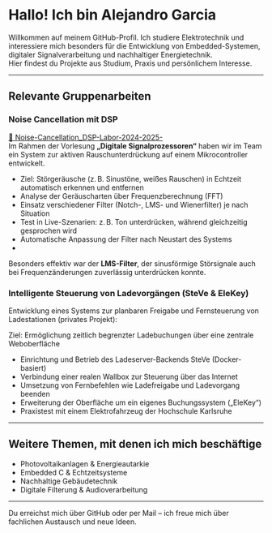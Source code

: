 # Hallo! Ich bin Alejandro Garcia

Willkommen auf meinem GitHub-Profil. Ich studiere Elektrotechnik und interessiere mich besonders für die Entwicklung von Embedded-Systemen, digitaler Signalverarbeitung und nachhaltiger Energietechnik.  
Hier findest du Projekte aus Studium, Praxis und persönlichem Interesse.

---

## Relevante Gruppenarbeiten

### Noise Cancellation mit DSP

[🔗 Noise-Cancellation_DSP-Labor-2024-2025-](https://github.com/bufl1011/Noise-Cancellation_DSP-Labor-2024-2025-/tree/main)  
Im Rahmen der Vorlesung **„Digitale Signalprozessoren“** haben wir im Team ein System zur aktiven Rauschunterdrückung auf einem Mikrocontroller entwickelt.

- Ziel: Störgeräusche (z. B. Sinustöne, weißes Rauschen) in Echtzeit automatisch erkennen und entfernen
- Analyse der Geräuscharten über Frequenzberechnung (FFT)
- Einsatz verschiedener Filter (Notch-, LMS- und Wienerfilter) je nach Situation
- Test in Live-Szenarien: z. B. Ton unterdrücken, während gleichzeitig gesprochen wird
- Automatische Anpassung der Filter nach Neustart des Systems
- 
Besonders effektiv war der **LMS-Filter**, der sinusförmige Störsignale auch bei Frequenzänderungen zuverlässig unterdrücken konnte.


### Intelligente Steuerung von Ladevorgängen (SteVe & EleKey)   
Entwicklung eines Systems zur planbaren Freigabe und Fernsteuerung von Ladestationen (privates Projekt):

Ziel: Ermöglichung zeitlich begrenzter Ladebuchungen über eine zentrale Weboberfläche

- Einrichtung und Betrieb des Ladeserver-Backends SteVe (Docker-basiert)
- Verbindung einer realen Wallbox zur Steuerung über das Internet
- Umsetzung von Fernbefehlen wie Ladefreigabe und Ladevorgang beenden
- Erweiterung der Oberfläche um ein eigenes Buchungssystem („EleKey“)
- Praxistest mit einem Elektrofahrzeug der Hochschule Karlsruhe

---

## Weitere Themen, mit denen ich mich beschäftige

- Photovoltaikanlagen & Energieautarkie
- Embedded C & Echtzeitsysteme
- Nachhaltige Gebäudetechnik
- Digitale Filterung & Audioverarbeitung

---

Du erreichst mich über GitHub oder per Mail – ich freue mich über fachlichen Austausch und neue Ideen.
